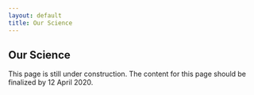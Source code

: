 ```yaml
---
layout: default
title: Our Science
---
```


## Our Science

This page is still under construction. The content for this page should be finalized by 12 April 2020.
